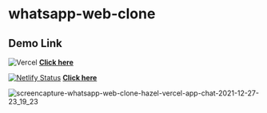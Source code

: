 # whatsapp-web-clone

## Demo Link

![Vercel](https://therealsujitk-vercel-badge.vercel.app/?app=whatsapp-web-clone-chat) [**Click here**](https://whatsapp-web-clone-chat.vercel.app)  

[![Netlify Status](https://api.netlify.com/api/v1/badges/5561becb-0fa0-470a-87e0-04824dbb28cf/deploy-status)](https://app.netlify.com/sites/whatsapp-web-clone-chat/deploys) [**Click here**](https://whatsapp-web-clone-chat.netlify.app)  

![screencapture-whatsapp-web-clone-hazel-vercel-app-chat-2021-12-27-23_19_23](https://user-images.githubusercontent.com/90006627/147505133-935ec026-66a4-4a9f-9a76-6a7f74598afa.png)

